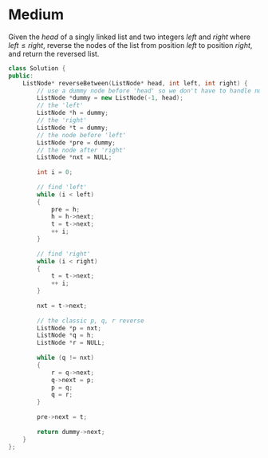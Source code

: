 # Medium

Given the $head$ of a singly linked list and two integers $left$ and $right$ where $left \leq right$, reverse the nodes of the list from position $left$ to position $right$, and return the reversed list.

```cpp
class Solution {
public:
    ListNode* reverseBetween(ListNode* head, int left, int right) {
        // use a dummy node before 'head' so we don't have to handle null pointer
        ListNode *dummy = new ListNode(-1, head);
        // the 'left'
        ListNode *h = dummy;
        // the 'right'
        ListNode *t = dummy;
        // the node before 'left'
        ListNode *pre = dummy;
        // the node after 'right'
        ListNode *nxt = NULL;
        
        int i = 0;
        
        // find 'left'
        while (i < left)
        {
            pre = h;
            h = h->next;
            t = t->next;
            ++ i;
        }
        
        // find 'right'
        while (i < right)
        {
            t = t->next;
            ++ i;
        }
        
        nxt = t->next;
        
        // the classic p, q, r reverse
        ListNode *p = nxt;
        ListNode *q = h;
        ListNode *r = NULL;
        
        while (q != nxt)
        {
            r = q->next;
            q->next = p;
            p = q;
            q = r;
        }
        
        pre->next = t;
        
        return dummy->next;
    }
};
```
